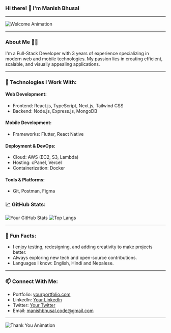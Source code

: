 ### Hi there! 👋 I'm  Manish Bhusal

---

![Welcome Animation](https://readme-typing-svg.demolab.com?font=Fira+Code&size=22&pause=1000&color=00C58D&center=true&vCenter=true&width=435&lines=Welcome+to+my+GitHub!;Full-Stack+Developer;MERN+%2B+Flutter+%2F+React+Native;Cloud+%26+Deployment+Expert)

---

### About Me 👨‍💻

I'm a Full-Stack Developer with 3 years of experience specializing in modern web and mobile technologies. My passion lies in creating efficient, scalable, and visually appealing applications. 

---

### 🚀 Technologies I Work With:

#### Web Development:
- Frontend: React.js, TypeScript, Next.js, Tailwind CSS
- Backend: Node.js, Express.js, MongoDB

#### Mobile Development:
- Frameworks: Flutter, React Native

#### Deployment & DevOps:
- Cloud: AWS (EC2, S3, Lambda)
- Hosting: cPanel, Vercel
- Containerization: Docker

#### Tools & Platforms:
- Git, Postman, Figma


### 📈 GitHub Stats:

![Your GitHub Stats](https://github-readme-stats.vercel.app/api?username=yourusername&show_icons=true&theme=radical)
![Top Langs](https://github-readme-stats.vercel.app/api/top-langs/?username=yourusername&layout=compact&theme=radical)

---

### 🌟 Fun Facts:
- I enjoy testing, redesigning, and adding creativity to make projects better.
- Always exploring new tech and open-source contributions.
- Languages I know: English, Hindi and Nepalese.

---

### 📫 Connect With Me:

- Portfolio: [yourportfolio.com](#)
- LinkedIn: [Your LinkedIn](#)
- Twitter: [Your Twitter](#)
- Email: manishbhusal.code@gmail.com

---

![Thank You Animation](https://readme-typing-svg.demolab.com?font=Fira+Code&size=22&pause=1000&color=FF5733&center=true&vCenter=true&width=435&lines=Thanks+for+stopping+by!;Let's+build+something+amazing!)

